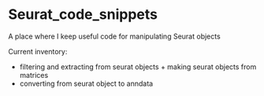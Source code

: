 # Seurat_code_snippets
A place where I keep useful code for manipulating Seurat objects

Current inventory:
- filtering and extracting from seurat objects + making seurat objects from matrices
- converting from seurat object to anndata
